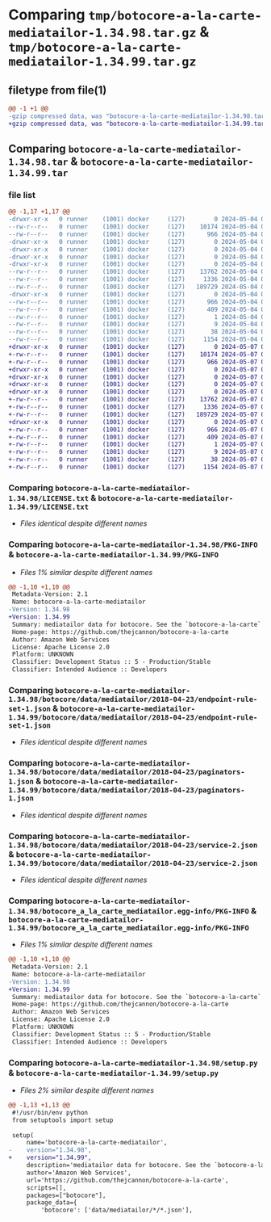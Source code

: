 # Comparing `tmp/botocore-a-la-carte-mediatailor-1.34.98.tar.gz` & `tmp/botocore-a-la-carte-mediatailor-1.34.99.tar.gz`

## filetype from file(1)

```diff
@@ -1 +1 @@
-gzip compressed data, was "botocore-a-la-carte-mediatailor-1.34.98.tar", last modified: Sat May  4 01:01:37 2024, max compression
+gzip compressed data, was "botocore-a-la-carte-mediatailor-1.34.99.tar", last modified: Tue May  7 01:02:39 2024, max compression
```

## Comparing `botocore-a-la-carte-mediatailor-1.34.98.tar` & `botocore-a-la-carte-mediatailor-1.34.99.tar`

### file list

```diff
@@ -1,17 +1,17 @@
-drwxr-xr-x   0 runner    (1001) docker     (127)        0 2024-05-04 01:01:37.670235 botocore-a-la-carte-mediatailor-1.34.98/
--rw-r--r--   0 runner    (1001) docker     (127)    10174 2024-05-04 01:01:37.000000 botocore-a-la-carte-mediatailor-1.34.98/LICENSE.txt
--rw-r--r--   0 runner    (1001) docker     (127)      966 2024-05-04 01:01:37.670235 botocore-a-la-carte-mediatailor-1.34.98/PKG-INFO
-drwxr-xr-x   0 runner    (1001) docker     (127)        0 2024-05-04 01:01:37.666235 botocore-a-la-carte-mediatailor-1.34.98/botocore/
-drwxr-xr-x   0 runner    (1001) docker     (127)        0 2024-05-04 01:01:37.666235 botocore-a-la-carte-mediatailor-1.34.98/botocore/data/
-drwxr-xr-x   0 runner    (1001) docker     (127)        0 2024-05-04 01:01:37.666235 botocore-a-la-carte-mediatailor-1.34.98/botocore/data/mediatailor/
-drwxr-xr-x   0 runner    (1001) docker     (127)        0 2024-05-04 01:01:37.666235 botocore-a-la-carte-mediatailor-1.34.98/botocore/data/mediatailor/2018-04-23/
--rw-r--r--   0 runner    (1001) docker     (127)    13762 2024-05-04 01:01:11.000000 botocore-a-la-carte-mediatailor-1.34.98/botocore/data/mediatailor/2018-04-23/endpoint-rule-set-1.json
--rw-r--r--   0 runner    (1001) docker     (127)     1336 2024-05-04 01:01:11.000000 botocore-a-la-carte-mediatailor-1.34.98/botocore/data/mediatailor/2018-04-23/paginators-1.json
--rw-r--r--   0 runner    (1001) docker     (127)   189729 2024-05-04 01:01:11.000000 botocore-a-la-carte-mediatailor-1.34.98/botocore/data/mediatailor/2018-04-23/service-2.json
-drwxr-xr-x   0 runner    (1001) docker     (127)        0 2024-05-04 01:01:37.670235 botocore-a-la-carte-mediatailor-1.34.98/botocore_a_la_carte_mediatailor.egg-info/
--rw-r--r--   0 runner    (1001) docker     (127)      966 2024-05-04 01:01:37.000000 botocore-a-la-carte-mediatailor-1.34.98/botocore_a_la_carte_mediatailor.egg-info/PKG-INFO
--rw-r--r--   0 runner    (1001) docker     (127)      409 2024-05-04 01:01:37.000000 botocore-a-la-carte-mediatailor-1.34.98/botocore_a_la_carte_mediatailor.egg-info/SOURCES.txt
--rw-r--r--   0 runner    (1001) docker     (127)        1 2024-05-04 01:01:37.000000 botocore-a-la-carte-mediatailor-1.34.98/botocore_a_la_carte_mediatailor.egg-info/dependency_links.txt
--rw-r--r--   0 runner    (1001) docker     (127)        9 2024-05-04 01:01:37.000000 botocore-a-la-carte-mediatailor-1.34.98/botocore_a_la_carte_mediatailor.egg-info/top_level.txt
--rw-r--r--   0 runner    (1001) docker     (127)       38 2024-05-04 01:01:37.670235 botocore-a-la-carte-mediatailor-1.34.98/setup.cfg
--rw-r--r--   0 runner    (1001) docker     (127)     1154 2024-05-04 01:01:37.000000 botocore-a-la-carte-mediatailor-1.34.98/setup.py
+drwxr-xr-x   0 runner    (1001) docker     (127)        0 2024-05-07 01:02:39.840096 botocore-a-la-carte-mediatailor-1.34.99/
+-rw-r--r--   0 runner    (1001) docker     (127)    10174 2024-05-07 01:02:39.000000 botocore-a-la-carte-mediatailor-1.34.99/LICENSE.txt
+-rw-r--r--   0 runner    (1001) docker     (127)      966 2024-05-07 01:02:39.840096 botocore-a-la-carte-mediatailor-1.34.99/PKG-INFO
+drwxr-xr-x   0 runner    (1001) docker     (127)        0 2024-05-07 01:02:39.840096 botocore-a-la-carte-mediatailor-1.34.99/botocore/
+drwxr-xr-x   0 runner    (1001) docker     (127)        0 2024-05-07 01:02:39.840096 botocore-a-la-carte-mediatailor-1.34.99/botocore/data/
+drwxr-xr-x   0 runner    (1001) docker     (127)        0 2024-05-07 01:02:39.840096 botocore-a-la-carte-mediatailor-1.34.99/botocore/data/mediatailor/
+drwxr-xr-x   0 runner    (1001) docker     (127)        0 2024-05-07 01:02:39.840096 botocore-a-la-carte-mediatailor-1.34.99/botocore/data/mediatailor/2018-04-23/
+-rw-r--r--   0 runner    (1001) docker     (127)    13762 2024-05-07 01:02:11.000000 botocore-a-la-carte-mediatailor-1.34.99/botocore/data/mediatailor/2018-04-23/endpoint-rule-set-1.json
+-rw-r--r--   0 runner    (1001) docker     (127)     1336 2024-05-07 01:02:11.000000 botocore-a-la-carte-mediatailor-1.34.99/botocore/data/mediatailor/2018-04-23/paginators-1.json
+-rw-r--r--   0 runner    (1001) docker     (127)   189729 2024-05-07 01:02:11.000000 botocore-a-la-carte-mediatailor-1.34.99/botocore/data/mediatailor/2018-04-23/service-2.json
+drwxr-xr-x   0 runner    (1001) docker     (127)        0 2024-05-07 01:02:39.840096 botocore-a-la-carte-mediatailor-1.34.99/botocore_a_la_carte_mediatailor.egg-info/
+-rw-r--r--   0 runner    (1001) docker     (127)      966 2024-05-07 01:02:39.000000 botocore-a-la-carte-mediatailor-1.34.99/botocore_a_la_carte_mediatailor.egg-info/PKG-INFO
+-rw-r--r--   0 runner    (1001) docker     (127)      409 2024-05-07 01:02:39.000000 botocore-a-la-carte-mediatailor-1.34.99/botocore_a_la_carte_mediatailor.egg-info/SOURCES.txt
+-rw-r--r--   0 runner    (1001) docker     (127)        1 2024-05-07 01:02:39.000000 botocore-a-la-carte-mediatailor-1.34.99/botocore_a_la_carte_mediatailor.egg-info/dependency_links.txt
+-rw-r--r--   0 runner    (1001) docker     (127)        9 2024-05-07 01:02:39.000000 botocore-a-la-carte-mediatailor-1.34.99/botocore_a_la_carte_mediatailor.egg-info/top_level.txt
+-rw-r--r--   0 runner    (1001) docker     (127)       38 2024-05-07 01:02:39.840096 botocore-a-la-carte-mediatailor-1.34.99/setup.cfg
+-rw-r--r--   0 runner    (1001) docker     (127)     1154 2024-05-07 01:02:39.000000 botocore-a-la-carte-mediatailor-1.34.99/setup.py
```

### Comparing `botocore-a-la-carte-mediatailor-1.34.98/LICENSE.txt` & `botocore-a-la-carte-mediatailor-1.34.99/LICENSE.txt`

 * *Files identical despite different names*

### Comparing `botocore-a-la-carte-mediatailor-1.34.98/PKG-INFO` & `botocore-a-la-carte-mediatailor-1.34.99/PKG-INFO`

 * *Files 1% similar despite different names*

```diff
@@ -1,10 +1,10 @@
 Metadata-Version: 2.1
 Name: botocore-a-la-carte-mediatailor
-Version: 1.34.98
+Version: 1.34.99
 Summary: mediatailor data for botocore. See the `botocore-a-la-carte` package for more info.
 Home-page: https://github.com/thejcannon/botocore-a-la-carte
 Author: Amazon Web Services
 License: Apache License 2.0
 Platform: UNKNOWN
 Classifier: Development Status :: 5 - Production/Stable
 Classifier: Intended Audience :: Developers
```

### Comparing `botocore-a-la-carte-mediatailor-1.34.98/botocore/data/mediatailor/2018-04-23/endpoint-rule-set-1.json` & `botocore-a-la-carte-mediatailor-1.34.99/botocore/data/mediatailor/2018-04-23/endpoint-rule-set-1.json`

 * *Files identical despite different names*

### Comparing `botocore-a-la-carte-mediatailor-1.34.98/botocore/data/mediatailor/2018-04-23/paginators-1.json` & `botocore-a-la-carte-mediatailor-1.34.99/botocore/data/mediatailor/2018-04-23/paginators-1.json`

 * *Files identical despite different names*

### Comparing `botocore-a-la-carte-mediatailor-1.34.98/botocore/data/mediatailor/2018-04-23/service-2.json` & `botocore-a-la-carte-mediatailor-1.34.99/botocore/data/mediatailor/2018-04-23/service-2.json`

 * *Files identical despite different names*

### Comparing `botocore-a-la-carte-mediatailor-1.34.98/botocore_a_la_carte_mediatailor.egg-info/PKG-INFO` & `botocore-a-la-carte-mediatailor-1.34.99/botocore_a_la_carte_mediatailor.egg-info/PKG-INFO`

 * *Files 1% similar despite different names*

```diff
@@ -1,10 +1,10 @@
 Metadata-Version: 2.1
 Name: botocore-a-la-carte-mediatailor
-Version: 1.34.98
+Version: 1.34.99
 Summary: mediatailor data for botocore. See the `botocore-a-la-carte` package for more info.
 Home-page: https://github.com/thejcannon/botocore-a-la-carte
 Author: Amazon Web Services
 License: Apache License 2.0
 Platform: UNKNOWN
 Classifier: Development Status :: 5 - Production/Stable
 Classifier: Intended Audience :: Developers
```

### Comparing `botocore-a-la-carte-mediatailor-1.34.98/setup.py` & `botocore-a-la-carte-mediatailor-1.34.99/setup.py`

 * *Files 2% similar despite different names*

```diff
@@ -1,13 +1,13 @@
 #!/usr/bin/env python
 from setuptools import setup
 
 setup(
     name='botocore-a-la-carte-mediatailor',
-    version="1.34.98",
+    version="1.34.99",
     description='mediatailor data for botocore. See the `botocore-a-la-carte` package for more info.',
     author='Amazon Web Services',
     url='https://github.com/thejcannon/botocore-a-la-carte',
     scripts=[],
     packages=["botocore"],
     package_data={
         'botocore': ['data/mediatailor/*/*.json'],
```

